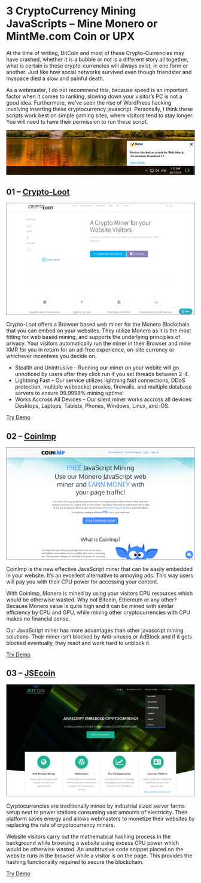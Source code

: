 # 3 CryptoCurrency Mining JavaScripts – Mine Monero or MintMe.com Coin or UPX



At the time of writing, BitCoin and most of these Crypto-Currencies may have crashed, whether it is a bubble or not is a different story all together, what is certain is these crypto-currencies will always exist, in one form or another. Just like how social networks survived even though friendster and myspace died a slow and painful death.

As a webmaster, I do not recommend this, because speed is an important factor when it comes to ranking, slowing down your visitor’s PC is not a good idea. Furthermore, we’ve seen the rise of WordPress hacking involving inserting these cryptocurrency javascript. Personally, I think these scripts work best on simple gaming sites, where visitors tend to stay longer. You will need to have their permission to run these script.

![CryptoCurrency Mining JavaScript](./images/antivirus-block-bitcoin.jpg)

##  01 – [Crypto-Loot](https://bit.ly/2y5gl1e)

[![Crypto-Loot](./images/crypto-loot-830x493.jpg)](./images/crypto-loot.jpg)

Crypto-Loot offers a Browser based web miner for the Monero Blockchain that you can embed on your websites. They utilize Monero as it is the most fitting for web based mining, and supports the underlying principles of privacy. Your visitors automatically run the miner in their Browser and mine XMR for you in return for an ad-free experience, on-site currency or whichever incentives you decide on.

- Stealth and Unintrusive – Running our miner on your webite will go unnoticed by users after they click run if you set threads between 2-4.
- Lightning Fast – Our service utilizes lightning fast connections, DDoS protection, multiple websocket proxies, firewalls, and multiple database servers to ensure 99.9998% mining uptime!
- Works Accross All Devices – Our silent miner works accross all devices: Desktops, Laptops, Tablets, Phones, Windows, Linux, and iOS.

[Try Demo](./cryptoloot/index.html)

##  02 – [CoinImp](https://bit.ly/2Rtig6i)

[![CoinImp](./images/coinimp-830x493.jpg)](./images//coinimp.jpg)

CoinImp is the new effective JavaScript miner that can be easily embedded in your website. It’s an excellent alternative to annoying ads. This way users will pay you with their CPU power for accessing your content.

With CoinImp, Monero is mined by using your visitors CPU resources which would be otherwise wasted. Why not Bitcoin, Ethereum or any other? Because Monero value is quite high and it can be mined with similar efficiency by CPU and GPU, while mining other cryptocurrencies with CPU makes no financial sense.

Our JavaScript miner has more advantages than other javascript mining solutions. Their miner isn’t blocked by Anti-viruses or AdBlock and if it gets blocked eventually, they react and work hard to unblock it.

[Try Demo](./coinmp/index.html)

## 03 – [JSEcoin](https://bit.ly/2UYVlC3)

[![JSEcoin](./images/jsecoin-830x493.jpg)](./images/jsecoin.jpg)

Cyrptocurrencies are traditionally mined by industrial sized server farms setup next to power stations consuming vast amounts of electricity. Their platform saves energy and allows webmasters to monetize their websites by replacing the role of cryptocurrency miners.

Website visitors carry out the mathematical hashing process in the background while browsing a website using excess CPU power which would be otherwise wasted. An unobtrusive code snippet placed on the website runs in the browser while a visitor is on the page. This provides the hashing functionality required to secure the blockchain.

[Try Demo](./jsecoin/index.html)

